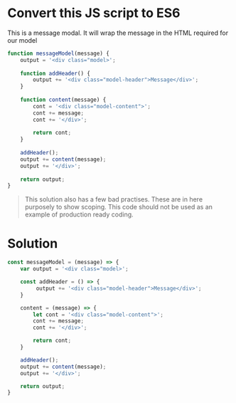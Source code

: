 # Convert this JS script to ES6

This is a message modal.
It will wrap the message in the HTML required for our model

```javascript
function messageModel(message) {
    output = '<div class="model>';
    
    function addHeader() {
        output += '<div class="model-header">Message</div>';
    }
    
    function content(message) {
        cont = '<div class="model-content">';
        cont += message;
        cont += '</div>';
        
        return cont;
    }
    
    addHeader();
    output += content(message);
    output += '</div>';
    
    return output;
}
```

> This solution also has a few bad practises.
These are in here purposely to show scoping.
This code should not be used as an example of production ready coding.


# Solution

```typescript
const messageModel = (message) => {
    var output = '<div class="model>';

    const addHeader = () => {
         output += '<div class="model-header">Message</div>';
    }

    content = (message) => {
        let cont = '<div class="model-content">';
        cont += message;
        cont += '</div>';

        return cont;
    }

    addHeader();
    output += content(message);
    output += '</div>';

    return output;
}
```
